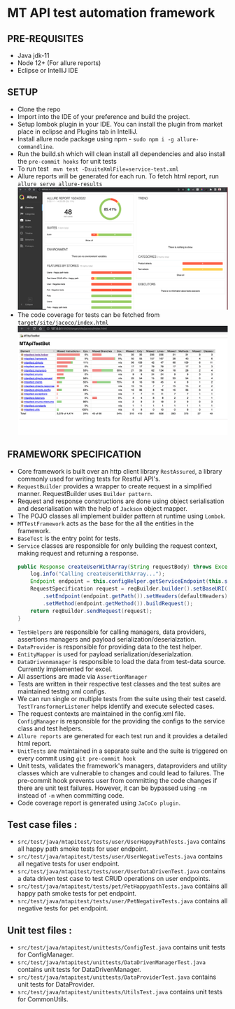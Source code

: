 # MT API test automation framework

## PRE-REQUISITES
* Java jdk-11
* Node 12+ (For allure reports)
* Eclipse or IntelliJ IDE

## SETUP

* Clone the repo
* Import into the IDE of your preference and build the project.
* Setup lombok plugin in your IDE. You can install the plugin from market place in eclipse and Plugins tab in IntelliJ.
* Install allure node package using npm - `sudo npm i -g allure-commandline`.
* Run the build.sh which will clean install all dependencies and also install the `pre-commit hooks` for unit tests
* To run test ` mvn test -DsuiteXmlFile=service-test.xml`
* Allure reports will be generated for each run. To fetch html report, run `allure serve allure-results`
![Allure report sample](assets/allure-reprt-sample.png "Allure report sample")
* The code coverage for tests can be fetched from `target/site/jacoco/index.html`
![Code coverage report sample](assets/code-coverage-sample.png "Code coverage report")


## FRAMEWORK SPECIFICATION

* Core framework is built over an http client library `RestAssured`, a library commonly used for writing tests for Restful API's.
* `RequestBuilder` provides a wrapper to create request in a simplified manner. RequestBuilder uses `Builder pattern`.
* Request and response constructions are done using object serialisation and deserialisation with the help of `Jackson` object mapper.
* The POJO classes all implement builder pattern at runtime using `Lombok`.
* `MTTestFramework` acts as the base for the all the entities in the framework.
* `BaseTest` is the entry point for tests.
* `Service` classes are responsible for only building the request context, making request and returning a response.
    ```java
    public Response createUserWithArray(String requestBody) throws Exception {
		log.info("Calling createUserWithArray...");
		Endpoint endpoint = this.configHelper.getServiceEndpoint(this.serviceConfig, MTServiceEndpoint.CREATEUSER);
		RequestSpecification request = reqBuilder.builder().setBaseURI(this.protocol + "://" + this.host)
			.setEndpoint(endpoint.getPath()).setHeaders(defaultHeaders).setBody(requestBody)
			.setMethod(endpoint.getMethod()).buildRequest();
		return reqBuilder.sendRequest(request);
	}
    ```
* `TestHelpers` are responsible for calling managers, data providers, assertions managers and payload serialization/deserialzation.
* `DataProvider` is responsible for providing data to the test helper.
* `EntityMapper` is used for payload serialization/deserialzation.
* `DataDrivenmanager` is responsible to load the data from test-data source. Currently implemented for excel.
* All assertions are made via `AssertionManager`
* Tests are written in their respective test classes and the test suites are maintained testng xml configs.
* We can run single or multiple tests from the suite using their test caseId. `TestTransformerListener` helps identify and execute selected cases.
* The request contexts are maintained in the config.xml file. `ConfigManager` is responsible for the providing the configs to the service class and test helpers.
* `Allure reports` are generated for each test run and it provides a detailed html report.
* `UnitTests` are maintained in a separate suite and the suite is triggered on every commit using `git pre-commit hook`
* Unit tests, validates the framework's managers, dataproviders and utility classes which are vulnerable to changes and could lead to failures. The pre-commit hook prevents user from committing the code changes if there are unit test failures. However, it can be bypassed using `-nm` instead of `-m` when committing code.
* Code coverage report is generated using `JaCoCo plugin`.

## Test case files :
* `src/test/java/mtapitest/tests/user/UserHappyPathTests.java` contains all happy path smoke tests for user endpoint.
* `src/test/java/mtapitest/tests/user/UserNegativeTests.java` contains all negative tests for user endpoint.
* `src/test/java/mtapitest/tests/user/UserDataDrivenTest.java` contains a data driven test case to test CRUD operations on user endpoints.
* `src/test/java/mtapitest/tests/pet/PetHappypathTests.java` contains all happy path smoke tests for pet endpoint.
* `src/test/java/mtapitest/tests/user/PetNegativeTests.java` contains all negative tests for pet endpoint.

## Unit test files :
* `src/test/java/mtapitest/unittests/ConfigTest.java` contains unit tests for ConfigManager.
* `src/test/java/mtapitest/unittests/DataDrivenManagerTest.java` contains unit tests for DataDrivenManager.
* `src/test/java/mtapitest/unittests/DataProviderTest.java` contains unit tests for DataProvider.
* `src/test/java/mtapitest/unittests/UtilsTest.java` contains unit tests for CommonUtils.